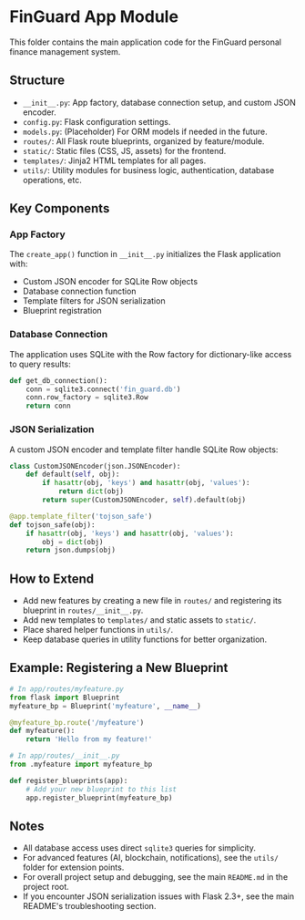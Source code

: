 # FinGuard App Module

This folder contains the main application code for the FinGuard personal finance management system.

## Structure

- `__init__.py`: App factory, database connection setup, and custom JSON encoder.
- `config.py`: Flask configuration settings.
- `models.py`: (Placeholder) For ORM models if needed in the future.
- `routes/`: All Flask route blueprints, organized by feature/module.
- `static/`: Static files (CSS, JS, assets) for the frontend.
- `templates/`: Jinja2 HTML templates for all pages.
- `utils/`: Utility modules for business logic, authentication, database operations, etc.

## Key Components

### App Factory
The `create_app()` function in `__init__.py` initializes the Flask application with:
- Custom JSON encoder for SQLite Row objects
- Database connection function
- Template filters for JSON serialization
- Blueprint registration

### Database Connection
The application uses SQLite with the Row factory for dictionary-like access to query results:
```python
def get_db_connection():
    conn = sqlite3.connect('fin_guard.db')
    conn.row_factory = sqlite3.Row
    return conn
```

### JSON Serialization
A custom JSON encoder and template filter handle SQLite Row objects:
```python
class CustomJSONEncoder(json.JSONEncoder):
    def default(self, obj):
        if hasattr(obj, 'keys') and hasattr(obj, 'values'):
            return dict(obj)
        return super(CustomJSONEncoder, self).default(obj)

@app.template_filter('tojson_safe')
def tojson_safe(obj):
    if hasattr(obj, 'keys') and hasattr(obj, 'values'):
        obj = dict(obj)
    return json.dumps(obj)
```

## How to Extend

- Add new features by creating a new file in `routes/` and registering its blueprint in `routes/__init__.py`.
- Add new templates to `templates/` and static assets to `static/`.
- Place shared helper functions in `utils/`.
- Keep database queries in utility functions for better organization.

## Example: Registering a New Blueprint
```python
# In app/routes/myfeature.py
from flask import Blueprint
myfeature_bp = Blueprint('myfeature', __name__)

@myfeature_bp.route('/myfeature')
def myfeature():
    return 'Hello from my feature!'

# In app/routes/__init__.py
from .myfeature import myfeature_bp

def register_blueprints(app):
    # Add your new blueprint to this list
    app.register_blueprint(myfeature_bp)
```

## Notes
- All database access uses direct `sqlite3` queries for simplicity.
- For advanced features (AI, blockchain, notifications), see the `utils/` folder for extension points.
- For overall project setup and debugging, see the main `README.md` in the project root.
- If you encounter JSON serialization issues with Flask 2.3+, see the main README's troubleshooting section.
